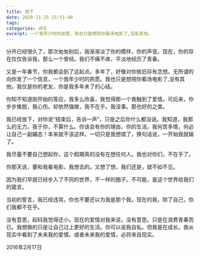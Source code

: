 ```yaml
---
title: 放下
date: 2020-11-25 15:51:48
tags:
categories: 诗文
excerpt: 一个我年少时的夙愿，我也只是想陪你看场电影了,没有其他。
---
```

分开已经很久了，那次匆匆别后，我渐渐淡了你的模样，你的声音。现在，你的存在仅仅告诉我，那么一个曾经。我们不痛不痒，平淡地经历了青春。

又是一年春节，你我都会到了这起点。多年了，好像对你依旧存有念想。无所谓的向你发了一个信息，一个我年少时的夙愿。我也只是想陪你看场电影了,没有其他。我仅是你的老友，你是我多年未了的心结。

你知不知道刚开始的答应，我多么欣喜，我觉得那一个我触到了爱情。可后来，你步步推脱，我心伤。却依然强做，我不在乎。我没事。那也好的之类。

我已经放下，对你说“结束后，告诉一声”，只是之后你什么都没说。我知道，我那么的无力，我于你，不算什么。你该会有你的理由，你的生活。我何苦多情，何必让自己一副媚态！本来就不该这样。一切只是我想错了，换句话说，一开始我就输了。

我尽量不要自己想起你，这个假期真的没有在想任何人。我也对你们，不在乎了。

你那天说，要和我看电影，我想去的。又想了想，我们还是，就不如不见。

因为我们早就已经步入了不同的世界，不一样的圈子。不可能，是这个世界给我们的箴言。

当初的誓言，我已经违背。你也不要还以为我是那个我。现在的我，除了自己，你们我都不在乎。

没有意思，起码我觉得还小。现在的爱情对我来说，没有意思。只是在浪费青春而已。我想做的只是让自己过上更好的生活。你可以说我自私。但我是在成长。我从现实中看到了未来我的爱情。或者未来我的爱情，必将来自现实。

2016年2月17日
